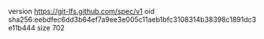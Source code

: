 version https://git-lfs.github.com/spec/v1
oid sha256:eebdfec6dd3b64ef7a9ee3e005c11aeb1bfc3108314b38398c1891dc3e11b444
size 702
